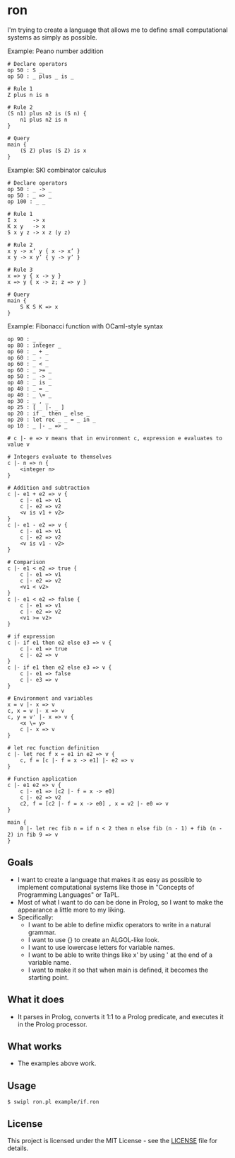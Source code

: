 # ron

I'm trying to create a language that allows me to define small computational systems as simply as possible.

Example: Peano number addition

```
# Declare operators
op 50 : S _
op 50 : _ plus _ is _
    
# Rule 1
Z plus n is n

# Rule 2
(S n1) plus n2 is (S n) {
    n1 plus n2 is n
}

# Query
main {
    (S Z) plus (S Z) is x
}
```

Example: SKI combinator calculus

```
# Declare operators
op 50 : _ -> _
op 50 : _ => _
op 100 : _ _

# Rule 1
I x     -> x
K x y   -> x
S x y z -> x z (y z)

# Rule 2
x y -> x’ y { x -> x’ }
x y -> x y’ { y -> y’ }

# Rule 3
x => y { x -> y }
x => y { x -> z; z => y }

# Query
main {
    S K S K => x
}
```

Example: Fibonacci function with OCaml-style syntax

```
op 90 : _ _
op 80 : integer _
op 60 : _ + _
op 60 : _ - _
op 60 : _ < _
op 60 : _ >= _
op 50 : _ -> _
op 40 : _ is _
op 40 : _ = _
op 40 : _ \= _
op 30 : _ , _
op 25 : [ _ |- _ ]
op 20 : if _ then _ else _
op 20 : let rec _ _ = _ in _
op 10 : _ |- _ => _   

# c |- e => v means that in environment c, expression e evaluates to value v

# Integers evaluate to themselves
c |- n => n {
    <integer n>
}

# Addition and subtraction
c |- e1 + e2 => v {
    c |- e1 => v1
    c |- e2 => v2
    <v is v1 + v2>
}
c |- e1 - e2 => v {
    c |- e1 => v1
    c |- e2 => v2
    <v is v1 - v2>
}

# Comparison
c |- e1 < e2 => true {
    c |- e1 => v1
    c |- e2 => v2
    <v1 < v2>
}
c |- e1 < e2 => false {
    c |- e1 => v1
    c |- e2 => v2
    <v1 >= v2>
}

# if expression
c |- if e1 then e2 else e3 => v {
    c |- e1 => true
    c |- e2 => v
}
c |- if e1 then e2 else e3 => v {
    c |- e1 => false
    c |- e3 => v
}

# Environment and variables
x = v |- x => v
c, x = v |- x => v
c, y = v' |- x => v {
    <x \= y>
    c |- x => v
}

# let rec function definition
c |- let rec f x = e1 in e2 => v {
    c, f = [c |- f = x -> e1] |- e2 => v
}

# Function application
c |- e1 e2 => v { 
    c |- e1 => [c2 |- f = x -> e0]
    c |- e2 => v2
    c2, f = [c2 |- f = x -> e0] , x = v2 |- e0 => v
}

main {
    0 |- let rec fib n = if n < 2 then n else fib (n - 1) + fib (n - 2) in fib 9 => v
}
```

## Goals

- I want to create a language that makes it as easy as possible to implement computational systems like those in "Concepts of Programming Languages" or TaPL.
- Most of what I want to do can be done in Prolog, so I want to make the appearance a little more to my liking.
- Specifically:
    - I want to be able to define mixfix operators to write in a natural grammar.
    - I want to use {} to create an ALGOL-like look.
    - I want to use lowercase letters for variable names.
    - I want to be able to write things like x' by using ' at the end of a variable name.
    - I want to make it so that when main is defined, it becomes the starting point.

## What it does

- It parses in Prolog, converts it 1:1 to a Prolog predicate, and executes it in the Prolog processor.

## What works

- The examples above work.

## Usage

```
$ swipl ron.pl example/if.ron
```

## License

This project is licensed under the MIT License - see the [LICENSE](LICENSE) file for details.